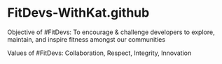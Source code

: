 # FitDevs-WithKat.github

Objective of #FitDevs: To encourage & challenge developers to explore, maintain, and inspire fitness amongst our communities 

Values of #FitDevs: Collaboration, Respect, Integrity, Innovation
